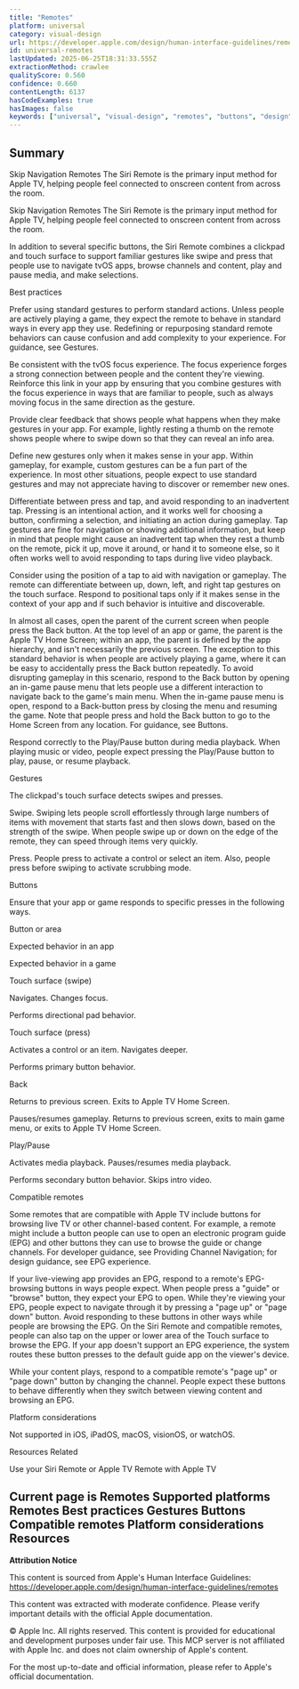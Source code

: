 ```yaml
---
title: "Remotes"
platform: universal
category: visual-design
url: https://developer.apple.com/design/human-interface-guidelines/remotes
id: universal-remotes
lastUpdated: 2025-06-25T18:31:33.555Z
extractionMethod: crawlee
qualityScore: 0.560
confidence: 0.660
contentLength: 6137
hasCodeExamples: true
hasImages: false
keywords: ["universal", "visual-design", "remotes", "buttons", "design", "feedback", "gestures", "input", "navigation", "selection"]
---
```

## Summary

Skip Navigation
Remotes
The Siri Remote is the primary input method for Apple TV, helping people feel connected to onscreen content from across the room.

Skip Navigation
Remotes
The Siri Remote is the primary input method for Apple TV, helping people feel connected to onscreen content from across the room.

In addition to several specific buttons, the Siri Remote combines a clickpad and touch surface to support familiar gestures like swipe and press that people use to navigate tvOS apps, browse channels and content, play and pause media, and make selections.

Best practices

Prefer using standard gestures to perform standard actions. Unless people are actively playing a game, they expect the remote to behave in standard ways in every app they use. Redefining or repurposing standard remote behaviors can cause confusion and add complexity to your experience. For guidance, see Gestures.

Be consistent with the tvOS focus experience. The focus experience forges a strong connection between people and the content they're viewing. Reinforce this link in your app by ensuring that you combine gestures with the focus experience in ways that are familiar to people, such as always moving focus in the same direction as the gesture.

Provide clear feedback that shows people what happens when they make gestures in your app. For example, lightly resting a thumb on the remote shows people where to swipe down so that they can reveal an info area.

Define new gestures only when it makes sense in your app. Within gameplay, for example, custom gestures can be a fun part of the experience. In most other situations, people expect to use standard gestures and may not appreciate having to discover or remember new ones.

Differentiate between press and tap, and avoid responding to an inadvertent tap. Pressing is an intentional action, and it works well for choosing a button, confirming a selection, and initiating an action during gameplay. Tap gestures are fine for navigation or showing additional information, but keep in mind that people might cause an inadvertent tap when they rest a thumb on the remote, pick it up, move it around, or hand it to someone else, so it often works well to avoid responding to taps during live video playback.

Consider using the position of a tap to aid with navigation or gameplay. The remote can differentiate between up, down, left, and right tap gestures on the touch surface. Respond to positional taps only if it makes sense in the context of your app and if such behavior is intuitive and discoverable.

In almost all cases, open the parent of the current screen when people press the Back button. At the top level of an app or game, the parent is the Apple TV Home Screen; within an app, the parent is defined by the app hierarchy, and isn't necessarily the previous screen. The exception to this standard behavior is when people are actively playing a game, where it can be easy to accidentally press the Back button repeatedly. To avoid disrupting gameplay in this scenario, respond to the Back button by opening an in-game pause menu that lets people use a different interaction to navigate back to the game's main menu. When the in-game pause menu is open, respond to a Back-button press by closing the menu and resuming the game. Note that people press and hold the Back button to go to the Home Screen from any location. For guidance, see Buttons.

Respond correctly to the Play/Pause button during media playback. When playing music or video, people expect pressing the Play/Pause button to play, pause, or resume playback.

Gestures

The clickpad's touch surface detects swipes and presses.

Swipe. Swiping lets people scroll effortlessly through large numbers of items with movement that starts fast and then slows down, based on the strength of the swipe. When people swipe up or down on the edge of the remote, they can speed through items very quickly.

Press. People press to activate a control or select an item. Also, people press before swiping to activate scrubbing mode.

Buttons

Ensure that your app or game responds to specific presses in the following ways.

Button or area

Expected behavior in an app

Expected behavior in a game

Touch surface (swipe)

Navigates. Changes focus.

Performs directional pad behavior.

Touch surface (press)

Activates a control or an item. Navigates deeper.

Performs primary button behavior.

Back

Returns to previous screen. Exits to Apple TV Home Screen.

Pauses/resumes gameplay. Returns to previous screen, exits to main game menu, or exits to Apple TV Home Screen.

Play/Pause

Activates media playback. Pauses/resumes media playback.

Performs secondary button behavior. Skips intro video.

Compatible remotes

Some remotes that are compatible with Apple TV include buttons for browsing live TV or other channel-based content. For example, a remote might include a button people can use to open an electronic program guide (EPG) and other buttons they can use to browse the guide or change channels. For developer guidance, see Providing Channel Navigation; for design guidance, see EPG experience.

If your live-viewing app provides an EPG, respond to a remote's EPG-browsing buttons in ways people expect. When people press a "guide" or "browse" button, they expect your EPG to open. While they're viewing your EPG, people expect to navigate through it by pressing a "page up" or "page down" button. Avoid responding to these buttons in other ways while people are browsing the EPG. On the Siri Remote and compatible remotes, people can also tap on the upper or lower area of the Touch surface to browse the EPG. If your app doesn't support an EPG experience, the system routes these button presses to the default guide app on the viewer's device.

While your content plays, respond to a compatible remote's "page up" or "page down" button by changing the channel. People expect these buttons to behave differently when they switch between viewing content and browsing an EPG.

Platform considerations

Not supported in iOS, iPadOS, macOS, visionOS, or watchOS.

Resources
Related

Use your Siri Remote or Apple TV Remote with Apple TV

Current page is Remotes
Supported platforms
Remotes
Best practices
Gestures
Buttons
Compatible remotes
Platform considerations
Resources
---

**Attribution Notice**

This content is sourced from Apple's Human Interface Guidelines: https://developer.apple.com/design/human-interface-guidelines/remotes

This content was extracted with moderate confidence. Please verify important details with the official Apple documentation.

© Apple Inc. All rights reserved. This content is provided for educational and development purposes under fair use. This MCP server is not affiliated with Apple Inc. and does not claim ownership of Apple's content.

For the most up-to-date and official information, please refer to Apple's official documentation.
